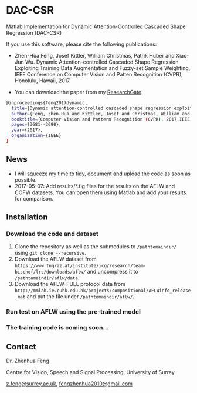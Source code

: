 # DAC-CSR 

Matlab Implementation for Dynamic Attention-Controlled Cascaded Shape Regression (DAC-CSR)

If you use this software, please cite the following publications:

* Zhen-Hua Feng, Josef Kittler, William Christmas, Patrik Huber and Xiao-Jun Wu. Dynamic Attention-controlled Cascaded Shape Regression Exploiting Training Data Augmentation and Fuzzy-set Sample Weighting, IEEE Conference on Computer Vision and Patten Recognition (CVPR), Honolulu, Hawaii, 2017.

* You can download the paper from my [ResearchGate].

```sh
@inproceedings{feng2017dynamic,
  title={Dynamic attention-controlled cascaded shape regression exploiting training data augmentation and fuzzy-set sample weighting},
  author={Feng, Zhen-Hua and Kittler, Josef and Christmas, William and Huber, Patrik and Wu, Xiao-Jun},
  booktitle={Computer Vision and Pattern Recognition (CVPR), 2017 IEEE Conference on},
  pages={3681--3690},
  year={2017},
  organization={IEEE}
}
```

## News

* I will squeeze my time to tidy, document and upload the code as soon as possible.
* 2017-05-07: Add results/*.fig files for the results on the AFLW and COFW datasets. You can open them using Matlab and add your results for comparison.


## Installation

### Download the code and dataset
1. Clone the repository as well as the submodules to `/pathtomaindir/` using `git clone --recursive`.
2. Download the AFLW dataset from `https://www.tugraz.at/institute/icg/research/team-bischof/lrs/downloads/aflw/` and uncompress it to `/pathtomaindir/aflw/data`.
3. Download the AFLW-FULL protocol data from `http://mmlab.ie.cuhk.edu.hk/projects/compositional/AFLWinfo_release.mat` and put the file under `/pathtomaindir/aflw/`.

### Run test on AFLW using the pre-trained model 

### The training code is coming soon...

## Contact

Dr. Zhenhua Feng

Centre for Vision, Speech and Signal Processing, University of Surrey

z.feng@surrey.ac.uk, fengzhenhua2010@gmail.com

 [ResearchGate]: <https://www.researchgate.net/publication/310440905_Dynamic_Attention-controlled_Cascaded_Shape_Regression_Exploiting_Training_Data_Augmentation_and_Fuzzy-set_Sample_Weighting>


